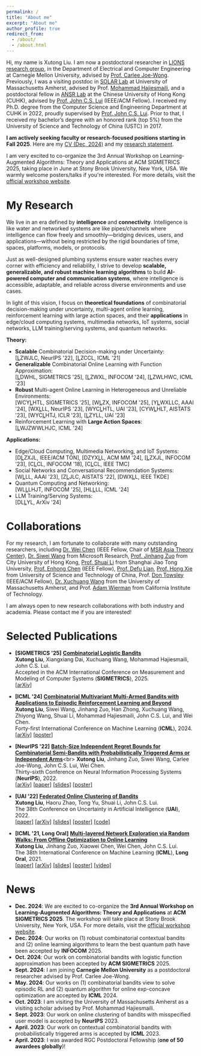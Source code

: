 ```yaml
---
permalink: /
title: "About me"
excerpt: "About me"
author_profile: true
redirect_from: 
  - /about/
  - /about.html
---
```


Hi, my name is Xutong Liu. I am now a postdoctoral researcher in [LIONS research group](https://research.ece.cmu.edu/lions/), in the Department of Electrical and Computer Engineering at Carnegie Mellon University, advised by [Prof. Carlee Joe-Wong](https://www.andrew.cmu.edu/user/cjoewong/). Previously, I was a visiting postdoc in [SOLAR Lab](https://solar.cs.umass.edu/people.html) at University of Massachusetts Amherst, advised by Prof. [Mohammad Hajiesmaili](https://groups.cs.umass.edu/hajiesmaili/), and a postdoctoral fellow in [ANSR Lab](http://ansrlab.cse.cuhk.edu.hk/)  at the Chinese University of Hong Kong (CUHK), advised by [Prof. John C.S. Lui](http://www.cse.cuhk.edu.hk/~cslui/) (IEEE/ACM Fellow). 
I received my Ph.D. degree from the Computer Science and Engineering Department at CUHK in 2022, proudly supervised by [Prof. John C.S. Lui](http://www.cse.cuhk.edu.hk/~cslui/). Prior to that, I received my bachelor’s degree with an honored rank (top 5%) from the University of Science and Technology of China (USTC) in 2017. 

**I am actively seeking faculty or research-focused positions starting in Fall 2025**. Here are my [CV (Dec, 2024)](https://mycuhk-my.sharepoint.com/:b:/g/personal/1155098137_link_cuhk_edu_hk/EVPKPmxle4tLhQMah5U4oxcBx7Jja9_4UOHfGhaHAnGxXA?e=yZtidj) and my [research statement](https://mycuhk-my.sharepoint.com/:b:/g/personal/1155098137_link_cuhk_edu_hk/ES7nMPd2c7lOoITOmw6LSrYBPO6GCKeP3AgQSKw9uOybkg?e=QoQfxI). 

I am very excited to co-organize the 3rd Annual Workshop on Learning-Augmented Algorithms: Theory and Applications at ACM SIGMETRICS 2025, taking place in June at Stony Brook University, New York, USA. We warmly welcome posters/talks if you're interested. For more details, visit the [official workshop website](https://learning-augmented-algorithms.github.io/). 

My Research
======
We live in an era defined by **intelligence** and **connectivity**. Intelligence is like water and networked systems are like pipes/channels where intelligence can flow freely and smoothly—bridging devices, users, and applications—without being restricted by the rigid boundaries of time, spaces, platforms, models, or protocols. 

Just as well-designed plumbing systems ensure water reaches every corner with efficiency and reliability, I strive to develop **scalable, generalizable, and robust machine learning algorithms** to build **AI-powered computer and communication systems**, where intelligence is accessible, adaptable, and reliable across diverse environments and use cases.

In light of this vision, I focus on **theoretical foundations** of combinatorial decision-making under uncertainty, multi-agent online learning, reinforcement learning with large action spaces, and their **applications** in edge/cloud computing systems, multimedia networks, IoT systems, social networks, LLM training/serving systems, and quantum networks. 

**Theory:** 

* **Scalable** Combinatorial Decision-making under Uncertainty:<br> [[L](https://arxiv.org/abs/2208.14837)ZWJLC, NeurIPS '22], [[L](https://arxiv.org/abs/2106.05065)ZCCL, ICML '21]
* **Generalizable** Combinatorial Online Learning with Function Approximation:<br>  [[L](https://arxiv.org/abs/2410.17075)DWHL, SIGMETRICS '25], [[L](https://ieeexplore.ieee.org/document/10621257)ZWXL, INFOCOM '24], [[L](https://arxiv.org/abs/2303.17110)ZWLHWC, ICML '23]
* **Robust** Multi-agent Online Learning in Heterogeneous and Unreliable Environments:<br>  [WCY[L](https://xutongliu.me/publications/)HTL, SIGMETRICS '25], [W[L](https://xutongliu.me/publications/)ZX, INFOCOM '25], [Y[L](https://arxiv.org/abs/2402.16312)WXLLC, AAAI '24], [WX[L](https://arxiv.org/abs/2310.02717)LL, NeurIPS '23], [WYC[L](https://proceedings.mlr.press/v216/wang23a/wang23a.pdf)HTL, UAI '23], [CYW[L](https://proceedings.mlr.press/v206/chen23c/chen23c.pdf)HLT, AISTATS '23], [WYC[L](https://openreview.net/forum?id=QTXKTXJKIh)HTJ, ICLR '23], [[L](https://arxiv.org/abs/2208.14865)ZYLL, UAI '23]
* Reinforcement Learning with **Large Action Spaces**:<br>  [[L](https://arxiv.org/abs/2406.01386)WJZWWLHJC, ICML '24]

**Applications:**

* Edge/Cloud Computing, Multimedia Networking, and IoT Systems:<br>  [D[L](https://xutongliu.me/publications/)ZXJL, IEEE/ACM TON], [DZYX[L](https://arxiv.org/abs/2407.20124)L, ACM MM '24], [[L](https://research.ece.cmu.edu/lions/Papers/PMC_INFOCOM.pdf)ZXJL, INFOCOM '23], [C[L](http://appsrv.cse.cuhk.edu.hk/~liuxt/lmg-infocom-18.pdf)CL, INFOCOM '18], [C[L](https://doi.org/10.1109/TMC.2022.3173792)CL, IEEE TMC]
* Social Networks and Conversational Recommendation Systems:<br>  [W[L](https://arxiv.org/abs/2303.00315)LL, AAAI '23], [Z[L](https://proceedings.mlr.press/v151/zuo22a.html)JLC, AISTATS '22], [DWX[L](https://ieeexplore.ieee.org/document/10586787)L, IEEE TKDE]
* Quantum Computing and Networking:<br>  [WL[L](https://xutongliu.me/publications/)LHJT, INFOCOM '25], [HL[L](https://arxiv.org/abs/2410.19688)LL, ICML '24]
* LLM Training/Serving Systems:<br>  [DL[L](https://arxiv.org/abs/2405.16587)YL, ArXiv '24]

Collaborations
=======
For my research, I am fortunate to collaborate with many outstanding researchers, including [Dr. Wei Chen](https://www.microsoft.com/en-us/research/people/weic/) (IEEE Fellow, Chair of [MSR Asia Theory Center](https://www.microsoft.com/en-us/research/group/msr-asia-theory-center/)), [Dr. Siwei Wang](https://www.microsoft.com/en-us/research/people/siweiwang/) from Microsoft Research, [Prof. Jinhang Zuo](https://jhzuo.github.io/) from City University of Hong Kong, [Prof. Shuai Li](https://shuaili8.github.io/) from Shanghai Jiao Tong University, [Prof. Enhong Chen](http://staff.ustc.edu.cn/~cheneh/) (IEEE Fellow), [Prof. Defu Lian](https://faculty.ustc.edu.cn/liandefu), [Prof. Hong Xie](https://hongxie.github.io/) from University of Science and Technology of China, Prof. [Don Towsley](https://www.cics.umass.edu/faculty/directory/towsley_donald) (IEEE/ACM Fellow), [Dr. Xuchuang Wang](https://xuchuangw.com/) from the University of Massachusetts Amherst, and Prof. [Adam Wierman](https://adamwierman.com/) from California Institute of Technology. 

I am always open to new research collaborations with both industry and academia. Please contact me if you are interested!

Selected Publications
======
- **[SIGMETRICS '25]** [**Combinatorial Logistic Bandits**](https://arxiv.org/abs/2410.17075)<br>
**Xutong Liu**, Xiangxiang Dai, Xuchuang Wang, Mohammad Hajiesmaili, John C.S. Lui.<br>
Accepted in the ACM International Conference on Measurement and Modeling of Computer Systems (**SIGMETRICS**), 2025.<br>
[[arXiv]](https://arxiv.org/abs/2410.17075)

- **[ICML '24]** [**Combinatorial Multivariant Multi-Armed Bandits with Applications to Episodic Reinforcement Learning and Beyond**](https://arxiv.org/abs/2406.01386)<br>
**Xutong Liu**, Siwei Wang, Jinhang Zuo, Han Zhong, Xuchuang Wang, Zhiyong Wang, Shuai Li, Mohammad Hajiesmaili, John C.S. Lui, and Wei Chen.<br>
Forty-first International Conference on Machine Learning (**ICML**), 2024.<br>
[[arXiv]](https://arxiv.org/abs/2406.01386) [[poster]](https://mycuhk-my.sharepoint.com/:b:/g/personal/1155098137_link_cuhk_edu_hk/EdrOuEVOm8tJuhSSqBoPpYsBbrfI2MPgBhLq94sK5TNu2Q)

- **[NeurIPS '22]** [**Batch-Size Independent Regret Bounds for Combinatorial Semi-Bandits with Probabilistically Triggered Arms or Independent Arms**](https://openreview.net/forum?id=6hzH8pohyPY&referrer=%5Bthe%20profile%20of%20Xutong%20Liu%5D(%2Fprofile%3Fid%3D~Xutong_Liu1))<br>
**Xutong Liu**, Jinhang Zuo, Siwei Wang, Carlee Joe-Wong, John C.S. Lui, Wei Chen.<br>
Thirty-sixth Conference on Neural Information Processing Systems (**NeurIPS**), 2022.<br>
[[arXiv]](https://arxiv.org/abs/2208.14837) 
[[paper]](https://mycuhk-my.sharepoint.com/:b:/g/personal/1155098137_link_cuhk_edu_hk/EZRAy5Hb_7hPsyNqu3riOuYByO02k5YCv3Ygy8EMIFrOyA?e=cugQLE)
[[slides]](https://mycuhk-my.sharepoint.com/:b:/g/personal/1155098137_link_cuhk_edu_hk/Ean0PkfNnwNDg23cGZNLoRkBWF5kXd0zThviP_QsJQStIQ?e=bdMohQ)
[[poster]](https://mycuhk-my.sharepoint.com/:b:/g/personal/1155098137_link_cuhk_edu_hk/EQxJVhpK0b5HhL7myGALkFQBfatSRtDhZJ7qfoAVsnrs3w?e=SjAuDS)

- **[UAI '22]** [**Federated Online Clustering of Bandits**](https://openreview.net/forum?id=rKUgiU8iqeq)<br>
**Xutong Liu**, Haoru Zhao, Tong Yu, Shuai Li, John C.S. Lui.<br>
The 38th Conference on Uncertainty in Artificial Intelligence (**UAI**), 2022.<br>
[[paper]](https://mycuhk-my.sharepoint.com/:b:/g/personal/1155098137_link_cuhk_edu_hk/EauadOh7FsZAoE_tutVVmJEBio97Me5QChl-SmYUnGeLWw?e=7eKVyI)
[[arXiv]](https://arxiv.org/abs/2208.14865)
[[slides]](https://mycuhk-my.sharepoint.com/:b:/g/personal/1155098137_link_cuhk_edu_hk/ERAW3_6n1BBJnVglYqu92E0BhU0tZfCczwvrJjUZdLqn5Q?e=XIa6Lq) 
[[poster]](https://mycuhk-my.sharepoint.com/:b:/g/personal/1155098137_link_cuhk_edu_hk/EVCWIpmaXrdKg5q8U7XcD0UBcsH65ueCag_U-grR58PCgA?e=d0i4Yx) 
[[code]](https://github.com/ZhaoHaoRu/Federated-Clustering-of-Bandits)


- **[ICML '21, Long Oral]** [**Multi-layered Network Exploration via Random Walks: From Offline Optimization to Online Learning**](http://proceedings.mlr.press/v139/liu21ae.html)<br>
**Xutong Liu**, Jinhang Zuo, Xiaowei Chen, Wei Chen, John C.S. Lui. <br>
The 38th International Conference on Machine Learning (**ICML**), **Long Oral**, 2021.<br>
[[paper]](https://mycuhk-my.sharepoint.com/:b:/g/personal/1155098137_link_cuhk_edu_hk/EdwTW-6sVO5HoWYDrbrS8m4BPahbSqgrr7DPLYlVCTpGdQ?e=x24PYU) 
[[arXiv]](https://arxiv.org/abs/2106.05065)
[[slides]](https://mycuhk-my.sharepoint.com/:b:/g/personal/1155098137_link_cuhk_edu_hk/ET5VkPfqnzNIv1gkK_N84BEBiwnM_yX_dE2tNzKCVkHMUg?e=2mNdjK) [[poster]](https://mycuhk-my.sharepoint.com/:b:/g/personal/1155098137_link_cuhk_edu_hk/Eai2eAbPtk9JpMWqK6CPDMgBIaUqn5933gxZ1wkSVtivIQ?e=tQQ3WI) 
[[video]](https://icml.cc/virtual/2021/session/12068#sl-video-8750)

News
======
- **Dec. 2024**: We are excited to co-organize the **3rd Annual Workshop on Learning-Augmented Algorithms: Theory and Applications** at **ACM SIGMETRICS 2025**. The workshop will take place at Stony Brook University, New York, USA. For more details, visit the [official workshop website](https://learning-augmented-algorithms.github.io/).
- **Dec. 2024**: Our works on (1) robust combinatorial contextual bandits and (2) online learning algorithms to learn the best quantum path have been accepted by **INFOCOM** 2025. 
- **Oct. 2024**: Our work on combinatorial bandits with logistic function approximation has been accepted by **ACM SIGMETRICS** 2025.
- **Sept. 2024**: I am joining **Carnegie Mellon University** as a postdoctoral researcher advised by Prof. Carlee Joe-Wong.
- **May. 2024**: Our works on (1) combinatorial bandits view to solve episodic RL and (2) quantum algorithm for online exp-concave optimization are accepted by **ICML** 2024.
- **Oct. 2023**: I am visiting the University of Massachusetts Amherst as a visiting scholar advised by Prof. Mohammad Hajiesmaili.
- **Sept. 2023**: Our work on online clustering of bandits with misspecified user model is accepted by **NeurIPS** 2023.
- **April. 2023**: Our work on contextual combinatorial bandits with probabilistically triggered arms is accepted by **ICML** 2023.
- **April. 2023**: I was awarded RGC Postdoctoral Fellowship (**one of 50 awardees globally**)!


